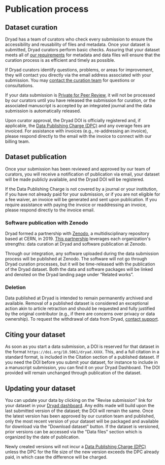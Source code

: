 <h1>Publication process</h1>

## Dataset curation

Dryad has a team of curators who check every submission to ensure the accessibility and reusability of files and metadata. Once your dataset is submitted, Dryad curators perform basic checks. Assuring that your dataset meets all of [our requirements](/requirements) for metadata and data files will ensure that the curation process is as efficient and timely as possible.

If Dryad curators identify questions, problems, or areas for improvement, they will contact you directly via the email address associated with your submission. You may [contact the curation team](/contact) for questions or consultations.

If your data submission is [Private for Peer Review](/submission_process#private-for-peer-review), it will not be processed by our curators until you have released the submission for curation, or the associated manuscript is accepted by an integrated journal and the data submission is automatically released.

Upon curator approval, the Dryad DOI is officially registered and, if applicable, the [Data Publishing Charge (DPC)](/costs) and any overage fees are invoiced. For assistance with invoices (e.g., re-addressing an invoice), please respond directly to the email with the invoice to connect with our billing team.


## Dataset publication

Once your submission has been reviewed and approved by our team of curators, you will receive a notification of publication via email, your dataset will be made publicly available, and the Dryad DOI will be registered.

If the Data Publishing Charge is not covered by a journal or your institution, if you have not already paid for your submission, or if you are not eligible for a fee waiver, an invoice will be generated and sent upon publication. If you require assistance with paying the invoice or readdressing an invoice, please respond directly to the invoice email.

### Software publication with Zenodo

Dryad formed a partnership with [Zenodo](https://zenodo.org/), a multidisciplinary repository based at CERN, in 2019. [This partnership](https://blog.datadryad.org/2019/07/17/funded-partnership-brings-dryad-and-zenodo-closer/) leverages each organization's strengths: data curation at Dryad and software publication at Zenodo.

Through our integration, any software uploaded during the data submission process will be published at Zenodo. The software will not go through Dryad curation processes, but it will be time-released with the publication of the Dryad dataset. Both the data and software packages will be linked and denoted on the Dryad landing page under “Related works”.

### Deletion

Data published at Dryad is intended to remain permanently archived and available. Removal of a published dataset is considered an exceptional action akin to article retraction and should be requested and fully justified by the original contributor (e.g., if there are concerns over privacy or data ownership). To request the withdrawal of data from Dryad, [contact support](/contact).


## Citing your dataset

As soon as you start a data submission, a DOI is reserved for that dataset in the format `https://doi.org/10.5061/dryad.XXXX`. This, and a full citation in a standard format, is included in the Citation section of a published dataset. If you need the DOI before you submit your dataset, for instance to include in a manuscript submission, you can find it on your Dryad Dashboard. The DOI provided will remain unchanged through publication of the dataset.


## Updating your dataset

You can update your data by clicking on the "Revise submission" link for your dataset in your [Dryad dashboard](/dashboard). Any edits made will build upon the last submitted version of the dataset; the DOI will remain the same. Once the latest version has been approved by our curation team and published, only the most recent version of your dataset will be packaged and available for download via the "Download dataset" button. If the dataset is versioned, prior versions can be accessed via the "Data files" section which is organized by the date of publication.

Newly created versions will not incur a [Data Publishing Charge (DPC)](/costs) unless the DPC for the file size of the new version exceeds the DPC already paid, in which case the difference will be charged.